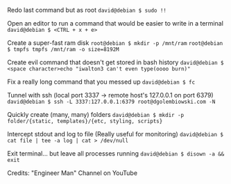 Redo last command but as root
```david@debian $ sudo !!```

Open an editor to run a command that would be easier to write in a terminal
```david@debian $ <CTRL + x + e>```

Create a super-fast ram disk
```root@debian $ mkdir -p /mnt/ram```
```root@debian $ tmpfs tmpfs /mnt/ram -o size=8192M```

Create evil command that doesn't get stored in bash history
```david@debian $ <space character>echo "iwalton3 can't even type(oooo burn)"```

Fix a really long command that you messed up
```david@debian $ fc```

Tunnel with ssh (local port 3337 -> remote host's 127.0.0.1 on port 6379)
```david@debian $ ssh -L 3337:127.0.0.1:6379 root@dgolembiowski.com -N```

Quickly create (many, many) folders
```david@debian $ mkdir -p folder/{static, templates}/{etc, styling, scripts}```

Intercept stdout and log to file (Really useful for monitoring)
```david@debian $ cat file | tee -a log | cat > /dev/null```

Exit terminal... but leave all processes running
```david@debian $ disown -a && exit```










Credits: "Engineer Man" Channel on YouTube
